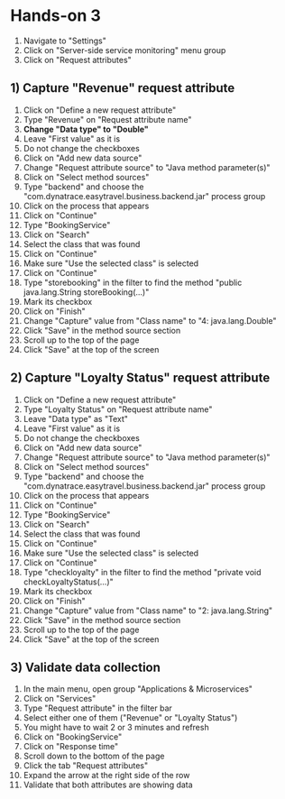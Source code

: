 # Hands-on 3

1. Navigate to "Settings"
1. Click on "Server-side service monitoring" menu group
1. Click on "Request attributes"

## 1) Capture "Revenue" request attribute
1. Click on "Define a new request attribute"
1. Type "Revenue" on "Request attribute name"
1. **Change "Data type" to "Double"**
1. Leave "First value" as it is
1. Do not change the checkboxes
1. Click on "Add new data source"
1. Change "Request attribute source" to "Java method parameter(s)"
1. Click on "Select method sources"
1. Type "backend" and choose the "com.dynatrace.easytravel.business.backend.jar" process group
1. Click on the process that appears
1. Click on "Continue"
1. Type "BookingService"
1. Click on "Search"
1. Select the class that was found
1. Click on "Continue"
1. Make sure "Use the selected class" is selected
1. Click on "Continue"
1. Type "storebooking" in the filter to find the method "public java.lang.String storeBooking(...)"
1. Mark its checkbox
1. Click on "Finish"
1. Change "Capture" value from "Class name" to "4: java.lang.Double"
1. Click "Save" in the method source section
1. Scroll up to the top of the page
1. Click "Save" at the top of the screen

## 2) Capture "Loyalty Status" request attribute
1. Click on "Define a new request attribute"
1. Type "Loyalty Status" on "Request attribute name"
1. Leave "Data type" as "Text"
1. Leave "First value" as it is
1. Do not change the checkboxes
1. Click on "Add new data source"
1. Change "Request attribute source" to "Java method parameter(s)"
1. Click on "Select method sources"
1. Type "backend" and choose the "com.dynatrace.easytravel.business.backend.jar" process group
1. Click on the process that appears
1. Click on "Continue"
1. Type "BookingService"
1. Click on "Search"
1. Select the class that was found
1. Click on "Continue"
1. Make sure "Use the selected class" is selected
1. Click on "Continue"
1. Type "checkloyalty" in the filter to find the method "private void checkLoyaltyStatus(...)"
1. Mark its checkbox
1. Click on "Finish"
1. Change "Capture" value from "Class name" to "2: java.lang.String"
1. Click "Save" in the method source section
1. Scroll up to the top of the page
1. Click "Save" at the top of the screen

## 3) Validate data collection

1. In the main menu, open group "Applications & Microservices"
1. Click on "Services"
1. Type "Request attribute" in the filter bar
1. Select either one of them ("Revenue" or "Loyalty Status")
1. You might have to wait 2 or 3 minutes and refresh
1. Click on "BookingService"
1. Click on "Response time"
1. Scroll down to the bottom of the page
1. Click the tab "Request attributes"
1. Expand the arrow at the right side of the row
1. Validate that both attributes are showing data